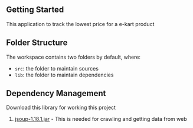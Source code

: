 ## Getting Started

This application to track the lowest price for a e-kart product

## Folder Structure

The workspace contains two folders by default, where:

- `src`: the folder to maintain sources
- `lib`: the folder to maintain dependencies



## Dependency Management

Download this library for working this project

1. [jsoup-1.18.1.jar](https://jsoup.org/download) - This is needed for crawling and getting data from web


